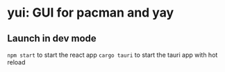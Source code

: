 # yui: GUI for pacman and yay

## Launch in dev mode
`npm start` to start the react app
`cargo tauri` to start the tauri app with hot reload
